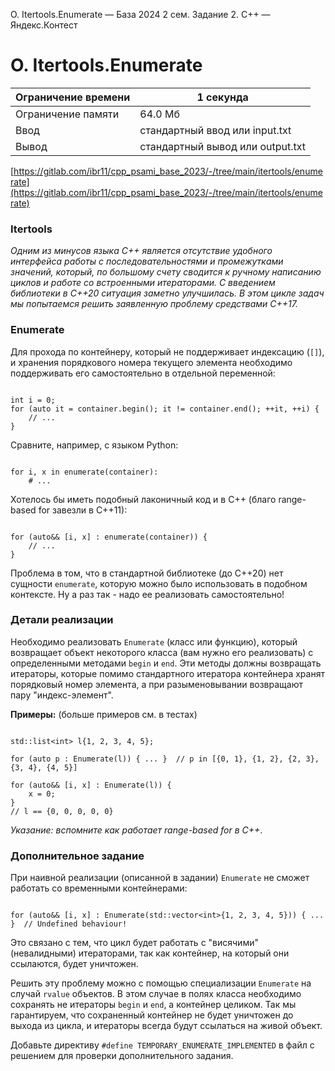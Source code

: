 O. Itertools.Enumerate — База 2024 2 сем. Задание 2. C++ — Яндекс.Контест

# O. Itertools.Enumerate

| Ограничение времени | 1 секунда |
| --- | --- |
| Ограничение памяти | 64.0 Мб |
| Ввод | стандартный ввод или input.txt |
| Вывод | стандартный вывод или output.txt |

[https://gitlab.com/ibr11/cpp_psami_base_2023/-/tree/main/itertools/enumerate](https://gitlab.com/ibr11/cpp_psami_base_2023/-/tree/main/itertools/enumerate)

### Itertools

*Одним из минусов языка C++ является отсутствие удобного интерфейса работы с последовательностями и промежутками
значений, который, по большому счету сводится к ручному написанию циклов и работе со встроенными итераторами. С
введением библиотеки  в C++20 ситуация заметно улучшилась. В этом
цикле задач мы попытаемся решить заявленную проблему средствами C++17.*

### Enumerate

Для прохода по контейнеру, который не поддерживает индексацию (`[]`), и хранения порядкового номера текущего элемента
необходимо поддерживать его самостоятельно в отдельной переменной:

```

int i = 0;
for (auto it = container.begin(); it != container.end(); ++it, ++i) {
    // ...
}

```

Сравните, например, с языком Python:

```

for i, x in enumerate(container):
    # ...

```

Хотелось бы иметь подобный лаконичный код и в C++ (благо range-based for завезли в C++11):

```

for (auto&& [i, x] : enumerate(container)) {
    // ...
}

```

Проблема в том, что в стандартной библиотеке (до C++20) нет сущности `enumerate`, которую можно было использовать в
подобном контексте. Ну а раз так - надо ее реализовать самостоятельно!

### Детали реализации

Необходимо реализовать `Enumerate` (класс или функцию), который возвращает объект некоторого класса (вам нужно его
реализовать) с определенными методами `begin` и `end`. Эти методы должны возвращать итераторы, которые помимо
стандартного итератора контейнера хранят порядковый номер элемента, а при разыменовывании возвращают пару
"индекс-элемент".

**Примеры:** (больше примеров см. в тестах)

```

std::list<int> l{1, 2, 3, 4, 5};

for (auto p : Enumerate(l)) { ... }  // p in [{0, 1}, {1, 2}, {2, 3}, {3, 4}, {4, 5}]

for (auto&& [i, x] : Enumerate(l)) {
    x = 0;
}
// l == {0, 0, 0, 0, 0}

```

*Указание: вспомните как работает range-based for в C++*.

### Дополнительное задание

При наивной реализации (описанной в задании) `Enumerate` не сможет работать со временными контейнерами:

```

for (auto&& [i, x] : Enumerate(std::vector<int>{1, 2, 3, 4, 5})) { ... }  // Undefined behaviour!

```

Это связано с тем, что цикл будет работать с "висячими" (невалидными) итераторами, так как контейнер, на который они
ссылаются, будет уничтожен.

Решить эту проблему можно с помощью специализации `Enumerate` на случай `rvalue` объектов. В этом случае в полях класса
необходимо сохранять не итераторы `begin` и `end`, а контейнер целиком. Так мы гарантируем, что сохраненный контейнер
не будет уничтожен до выхода из цикла, и итераторы всегда будут ссылаться на живой объект.

Добавьте директиву `#define TEMPORARY_ENUMERATE_IMPLEMENTED` в файл с решением для проверки дополнительного задания.
